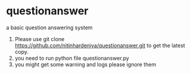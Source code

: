 questionanswer
==============

a basic question answering system

1. Please use git clone https://github.com/nitinhardeniya/questionanswer.git to get the latest copy.
2. you need to run python file questionanswer.py <intextfile> <question>
3. you might get some warning and logs please ignore them


